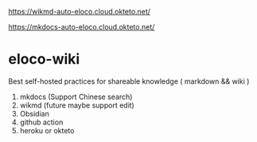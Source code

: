 https://wikmd-auto-eloco.cloud.okteto.net/

https://mkdocs-auto-eloco.cloud.okteto.net/

# eloco-wiki

Best self-hosted practices for shareable knowledge ( markdown && wiki )

1. mkdocs (Support Chinese search)
2. wikmd (future maybe support edit)
3. Obsidian
4. github action
5. heroku or okteto
